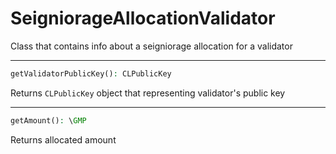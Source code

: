 # SeigniorageAllocationValidator
Class that contains info about a seigniorage allocation for a validator

---
```php
getValidatorPublicKey(): CLPublicKey
```
Returns `CLPublicKey` object that representing validator's public key

---
```php
getAmount(): \GMP
```
Returns allocated amount
